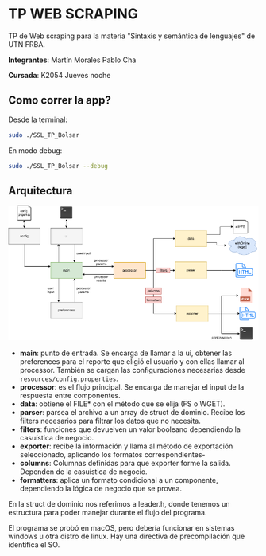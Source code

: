 # TP WEB SCRAPING

TP de Web scraping para la materia "Sintaxis y semántica de lenguajes" de UTN FRBA.

**Integrantes**:
Martín Morales
Pablo Cha


**Cursada**: K2054 Jueves noche

## Como correr la app?
Desde la terminal:
```bash
sudo ./SSL_TP_Bolsar
```

En modo debug:
```bash
sudo ./SSL_TP_Bolsar --debug
```

## Arquitectura
[![arquitecture.png](https://raw.githubusercontent.com/tinchotricolor22/SSL-TP-Bolsar/develop/doc/images/arquitecture.png "arquitecture.png")](https://raw.githubusercontent.com/tinchotricolor22/SSL-TP-Bolsar/develop/doc/images/arquitecture.png "arquitecture.png")

- **main**: punto de entrada. Se encarga de llamar a la ui, obtener las preferences para el reporte que eligió el usuario y con ellas llamar al processor. También se cargan las configuraciones necesarias desde `resources/config.properties`.
- **processor**: es el flujo principal. Se encarga de manejar el input de la respuesta entre componentes.
- **data**: obtiene el FILE* con el método que se elija (FS o WGET). 
- **parser**: parsea el archivo a un array de struct de dominio. Recibe los filters necesarios para filtrar los datos que no necesita.
- **filters**: funciones que devuelven un valor booleano dependiendo la casuística de negocio.
- **exporter**: recibe la información y llama al método de exportación seleccionado, aplicando los formatos correspondientes-
- **columns**: Columnas definidas para que exporter forme la salida. Dependen de la casuística de negocio.
- **formatters**: aplica un formato condicional a un componente, dependiendo la lógica de negocio que se provea.

En la struct de dominio nos referimos a leader.h, donde tenemos un estructura para poder manejar durante el flujo del programa.

El programa se probó en macOS, pero debería funcionar en sistemas windows u otra distro de linux. Hay una directiva de precompilación que identifica el SO.

